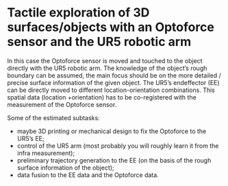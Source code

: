 # Tactile exploration of 3D surfaces/objects with an Optoforce sensor and the UR5 robotic arm

In this case the Optoforce sensor is moved and touched to the object directly with the UR5 robotic arm. The knowledge of the object’s rough boundary can be assumed, the main focus should be on the more detailed / precise surface information of the given object. The UR5’s endeffector (EE) can be directly moved to different location-orientation combinations.
This spatial data (location +orientation) has to be co-registered with the measurement of the Optoforce sensor.

Some of the estimated subtasks:
* maybe 3D printing or mechanical design to fix the Optoforce to the UR5’s EE;
* control of the UR5 arm (most probably you will roughly learn it from the infra measurement);
* preliminary trajectory generation to the EE (on the basis of the rough surface information of the object);
* data fusion to the EE data and the Optoforce data.
